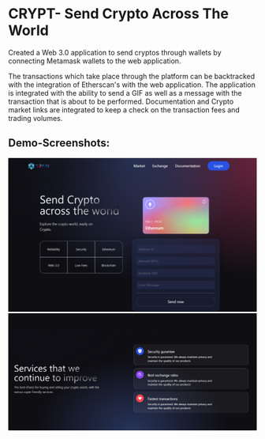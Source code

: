 
# CRYPT- Send Crypto Across The World

Created a Web 3.0 application to send cryptos through wallets by connecting Metamask wallets to the web application.

The transactions which take place through the platform can be backtracked with the integration of Etherscan's with the web application.
The application is integrated with the ability to send a GIF as well as a message with the transaction that is about to be performed. 
Documentation and Crypto market links are integrated to keep a check on the transaction fees and trading volumes.

## Demo-Screenshots:

![Application Screenshot](ScreenShot-Demo.png)
![Application Screenshot](ScreenShot-Demo2.png)

